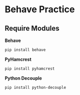 # Behave Practice
## Require Modules
**Behave**
```
pip install behave
```
**PyHamcrest**
```
pip install pyhamcrest
```
**Python Decouple**
```
pip install python-decouple
```

